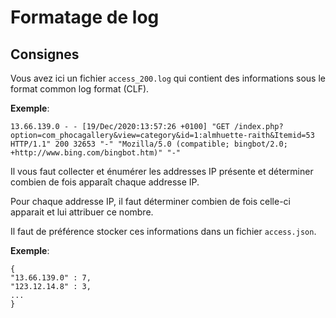 # Formatage de log

## Consignes

Vous avez ici un fichier `access_200.log` qui contient des informations sous le format common log format (CLF).

**Exemple**:
```
13.66.139.0 - - [19/Dec/2020:13:57:26 +0100] "GET /index.php?option=com_phocagallery&view=category&id=1:almhuette-raith&Itemid=53 HTTP/1.1" 200 32653 "-" "Mozilla/5.0 (compatible; bingbot/2.0; +http://www.bing.com/bingbot.htm)" "-"
```

Il vous faut collecter et énumérer les addresses IP présente et déterminer combien de fois apparaît chaque addresse IP.

Pour chaque addresse IP, il faut déterminer combien de fois celle-ci apparait et lui attribuer ce nombre.

Il faut de préférence stocker ces informations dans un fichier `access.json`.

**Exemple**:
```
{
"13.66.139.0" : 7,
"123.12.14.8" : 3,
...
}
```


